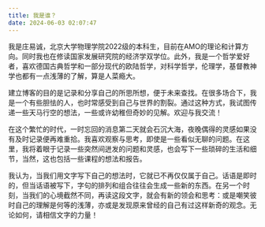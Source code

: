 ```yaml
---
title: 我是谁？
date: 2024-06-03 02:07:47
---
```

​	我是庄易诚，北京大学物理学院2022级的本科生，目前在AMO的理论和计算方向。同时我也在修读国家发展研究院的经济学双学位。此外，我是一个哲学爱好者，喜欢德国古典哲学和一部分现代的欧陆哲学，对科学哲学，伦理学，基督教神学也都有一点浅薄的了解，算是人菜瘾大。

​	建立博客的目的是记录和分享自己的所思所想，便于未来查找。在很多场合下，我是一个有些胆怯的人，也时常感受到自己与世界的割裂。通过这种方式，我试图传递一些天马行空的想法，一些或许幼稚但奇妙的见解。欢迎与我交流！

​	在这个繁忙的时代，一时忘回的消息第二天就会石沉大海，夜晚偶得的灵感如果没有及时记录便再难重拾。我喜欢观察与思考，即使是一些看似无聊的问题。在这里，我将着眼于记录一些突然间迸发的问题和灵感，也会写下一些琐碎的生活和细节，当然，这也包括一些课程的想法和报告。

​	我认为，当我们用文字写下自己的想法时，它就已不再仅仅属于自己。话语是即时的，但当话语被写下，字句的排列和组合往往会生成一些新的东西。在另一个时刻，当我们的心境截然不同，再读这段文字，就会有新的领会和思考：或是嘲笑彼时自己的理解是何等的浅薄，亦或是发现原来曾经的自己有过这样新奇的观念。无论如何，请相信文字的力量！



​	